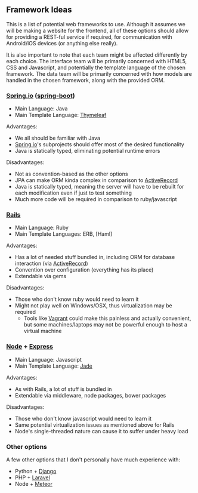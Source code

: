 Framework Ideas
---------------

This is a list of potential web frameworks to use. Although it assumes we will be
making a website for the frontend, all of these options should allow for providing
a REST-ful service if required, for communication with Android/iOS devices (or
anything else really).

It is also important to note that each team might be affected differently by each
choice. The interface team will be primarily concerned with HTML5, CSS and Javascript,
and potentially the template language of the chosen framework. The data team will be
primarily concerned with how models are handled in the chosen framework, along with
the provided ORM.



### [Spring.io] ([spring-boot])
- Main Language: Java
- Main Template Language: [Thymeleaf]

Advantages:
- We all should be familiar with Java
- [Spring.io]'s subprojects should offer most of the desired functionality
- Java is statically typed, eliminating potential runtime errors

Disadvantages:
- Not as convention-based as the other options
- JPA can make ORM kinda complex in comparison to [ActiveRecord]
- Java is statically typed, meaning the server will have to be rebuilt for
  each modification even if just to test something
- Much more code will be required in comparison to ruby/javascript



### [Rails]
- Main Language: Ruby
- Main Template Languages: ERB, [Haml]

Advantages:
- Has a lot of needed stuff bundled in, including ORM for database interaction (via [ActiveRecord])
- Convention over configuration (everything has its place)
- Extendable via gems

Disadvantages:
- Those who don't know ruby would need to learn it
- Might not play well on Windows/OSX, thus virtualization may be required
  - Tools like [Vagrant] could make this painless and actually convenient, but
    some machines/laptops may not be powerful enough to host a virtual machine



### [Node] + [Express]
- Main Language: Javascript
- Main Template Language: [Jade]

Advantages:
- As with Rails, a lot of stuff is bundled in
- Extendable via middleware, node packages, bower packages

Disadvantages:
- Those who don't know javascript would need to learn it
- Same potential virtualization issues as mentioned above for Rails
- Node's single-threaded nature can cause it to suffer under heavy load



### Other options
A few other options that I don't personally have much experience with:
- Python + [Django]
- PHP + [Laravel]
- Node + [Meteor]

[ActiveRecord]:http://guides.rubyonrails.org/active_record_querying.html
[Django]:https://www.djangoproject.com/
[Express]:http://expressjs.com/
[Jade]:http://jade-lang.com/
[Laravel]:http://laravel.com/
[Meteor]:https://www.meteor.com/
[Node]:https://nodejs.org/
[Rails]:http://rubyonrails.org/
[Spring.io]:https://spring.io/
[spring-boot]:http://projects.spring.io/spring-boot/
[Thymeleaf]:http://www.thymeleaf.org/
[Vagrant]:https://www.vagrantup.com/
